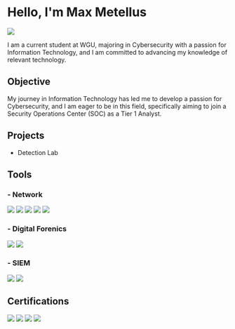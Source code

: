 # Hello, I'm Max Metellus
<a href="https://linkedin.com/in/max-metellus"><img src="https://img.shields.io/badge/-LinkedIn-0072b1?&style=for-the-badge&logo=linkedin&logoColor=white" /></a>



I am a current student at WGU, majoring in Cybersecurity with a passion for Information Technology, and I am committed to advancing my knowledge of relevant technology. 
## Objective


My journey in Information Technology has led me to develop a passion for Cybersecurity, and I am eager to be in this field, specifically aiming to join a Security Operations Center (SOC) as a Tier 1 Analyst.

## Projects
- Detection Lab
  



## Tools


### - Network
<div>
    <img src="https://img.shields.io/badge/-Wireshark-1679A7?&style=for-the-badge&logo=Wireshark&logoColor=white" />
    <img src="https://img.shields.io/badge/-Suricata-EF3B2D?&style=for-the-badge&logo=Suricata&logoColor=white" />
    <img src="https://img.shields.io/badge/-Zeek-777BB4?&style=for-the-badge&logo=Zeek&logoColor=white" />
    <img src="https://img.shields.io/badge/-SNORT-f7887b?&style=for-the-badge&logo=SNORT&logoColor=white" />
    <img src="https://img.shields.io/badge/-NMAP-3c3ff1?&style=for-the-badge&logo=NMAP&logoColor=white" />
</div>

### - Digital Forenics
<div>
    <img src="https://img.shields.io/badge/-Velociraptor-52ff33?&style=for-the-badge&logo=Velociraptor&logoColor=white" />
    <img src="https://img.shields.io/badge/-AUTOPSY-ffa833?&style=for-the-badge&logo=AUTOPSY&logoColor=white" />
</div>

### - SIEM
<div>
    <img src="https://img.shields.io/badge/-Splunk-000000?&style=for-the-badge&logo=Splunk&logoColor=white" />
    <img src="https://img.shields.io/badge/-Elastic-005571?&style=for-the-badge&logo=Elastic&logoColor=white" />
</div>

## Certifications

<div>
<a href="https://www.credly.com/badges/09de47c9-265f-4971-8ce6-e7beebf9909d/public_url"><img src="https://img.shields.io/badge/-CC-93c47d?&style=for-the-badge&logo=isc2&logoColor=white" /></a>
<a href="https://www.credly.com/badges/2e7a0abe-b8ef-4352-a96a-9a0b2c583af0/public_url"><img src="https://img.shields.io/badge/-A%2B-FF0000?&style=for-the-badge&logo=CompTIA&logoColor=white" /></a>
<a href="https://www.credly.com/badges/8b2afbe2-e0f6-4d92-a9d3-988af16998f8/public_url"><img src="https://img.shields.io/badge/-Network%2B-FF0000?&style=for-the-badge&logo=CompTIA&logoColor=white" /></a>
<a href="https://www.credly.com/badges/de600779-3e5b-4b7f-a7d6-817c6d6fb7b6/public_url"><img src="https://img.shields.io/badge/-Security%2B-FF0000?&style=for-the-badge&logo=CompTIA&logoColor=white" /></a>

</div>



